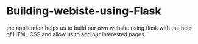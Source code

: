 # Building-webiste-using-Flask
the application helps us to build our own website using flask with the help of HTML,CSS and allow us to add our interested pages.

